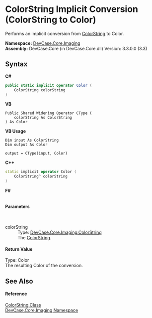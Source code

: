 # ColorString&nbsp;Implicit Conversion (ColorString to Color)
 

Performs an implicit conversion from <a href="T_DevCase_Core_Imaging_ColorString">ColorString</a> to Color.

**Namespace:**&nbsp;<a href="N_DevCase_Core_Imaging">DevCase.Core.Imaging</a><br />**Assembly:**&nbsp;DevCase.Core (in DevCase.Core.dll) Version: 3.3.0.0 (3.3)

## Syntax

**C#**<br />
``` C#
public static implicit operator Color (
	ColorString colorString
)
```

**VB**<br />
``` VB
Public Shared Widening Operator CType ( 
	colorString As ColorString
) As Color
```

**VB Usage**<br />
``` VB Usage
Dim input As ColorString
Dim output As Color

output = CType(input, Color)
```

**C++**<br />
``` C++
static implicit operator Color (
	ColorString^ colorString
)
```

**F#**<br />
``` F#

```


#### Parameters
&nbsp;<dl><dt>colorString</dt><dd>Type: <a href="T_DevCase_Core_Imaging_ColorString">DevCase.Core.Imaging.ColorString</a><br />The <a href="T_DevCase_Core_Imaging_ColorString">ColorString</a>.</dd></dl>

#### Return Value
Type: Color<br />The resulting Color of the conversion.

## See Also


#### Reference
<a href="T_DevCase_Core_Imaging_ColorString">ColorString Class</a><br /><a href="N_DevCase_Core_Imaging">DevCase.Core.Imaging Namespace</a><br />